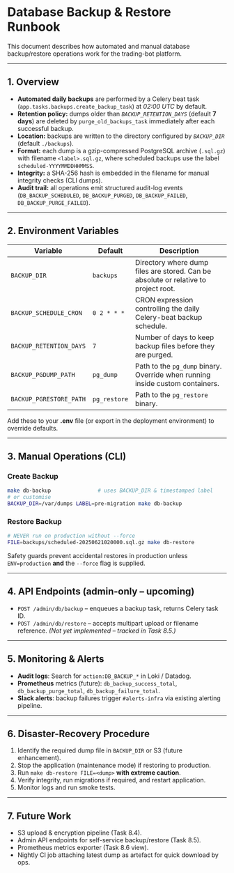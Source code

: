 # Database Backup & Restore Runbook

This document describes how automated and manual database backup/restore operations work for the trading-bot platform.

---

## 1. Overview

* **Automated daily backups** are performed by a Celery beat task (`app.tasks.backups.create_backup_task`) at *02:00 UTC* by default.
* **Retention policy:** dumps older than *`BACKUP_RETENTION_DAYS`* (default **7 days**) are deleted by `purge_old_backups_task` immediately after each successful backup.
* **Location:** backups are written to the directory configured by *`BACKUP_DIR`* (default `./backups`).
* **Format:** each dump is a gzip-compressed PostgreSQL archive (`.sql.gz`) with filename `<label>.sql.gz`, where scheduled backups use the label `scheduled-YYYYMMDDHHMMSS`.
* **Integrity:** a SHA-256 hash is embedded in the filename for manual integrity checks (CLI dumps).
* **Audit trail:** all operations emit structured audit-log events (`DB_BACKUP_SCHEDULED`, `DB_BACKUP_PURGED`, `DB_BACKUP_FAILED`, `DB_BACKUP_PURGE_FAILED`).

---

## 2. Environment Variables

| Variable | Default | Description |
|----------|---------|-------------|
| `BACKUP_DIR` | `backups` | Directory where dump files are stored. Can be absolute or relative to project root. |
| `BACKUP_SCHEDULE_CRON` | `0 2 * * *` | CRON expression controlling the daily Celery-beat backup schedule. |
| `BACKUP_RETENTION_DAYS` | `7` | Number of days to keep backup files before they are purged. |
| `BACKUP_PGDUMP_PATH` | `pg_dump` | Path to the `pg_dump` binary. Override when running inside custom containers. |
| `BACKUP_PGRESTORE_PATH` | `pg_restore` | Path to the `pg_restore` binary. |

Add these to your **.env** file (or export in the deployment environment) to override defaults.

---

## 3. Manual Operations (CLI)

### Create Backup
```bash
make db-backup               # uses BACKUP_DIR & timestamped label
# or customise
BACKUP_DIR=/var/dumps LABEL=pre-migration make db-backup
```

### Restore Backup
```bash
# NEVER run on production without --force
FILE=backups/scheduled-20250621020000.sql.gz make db-restore
```
Safety guards prevent accidental restores in production unless `ENV=production` **and** the `--force` flag is supplied.

---

## 4. API Endpoints (admin-only – upcoming)
* `POST /admin/db/backup` – enqueues a backup task, returns Celery task ID.
* `POST /admin/db/restore` – accepts multipart upload or filename reference. _(Not yet implemented – tracked in Task 8.5.)_

---

## 5. Monitoring & Alerts

* **Audit logs**: Search for `action:DB_BACKUP_*` in Loki / Datadog.
* **Prometheus** metrics (future): `db_backup_success_total`, `db_backup_purge_total`, `db_backup_failure_total`.
* **Slack alerts**: backup failures trigger `#alerts-infra` via existing alerting pipeline.

---

## 6. Disaster-Recovery Procedure

1. Identify the required dump file in `BACKUP_DIR` or S3 (future enhancement).
2. Stop the application (maintenance mode) if restoring to production.
3. Run `make db-restore FILE=<dump>` **with extreme caution**.
4. Verify integrity, run migrations if required, and restart application.
5. Monitor logs and run smoke tests.

---

## 7. Future Work

* S3 upload & encryption pipeline (Task 8.4).
* Admin API endpoints for self-service backup/restore (Task 8.5).
* Prometheus metrics exporter (Task 8.6 view).
* Nightly CI job attaching latest dump as artefact for quick download by ops. 